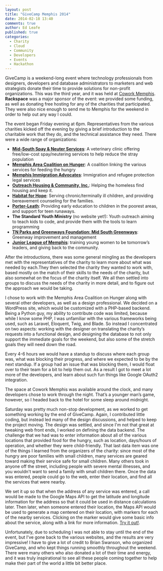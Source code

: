 ```yaml
---
layout: post
title: "GiveCamp Memphis 2014"
date: 2014-02-18 13:40
comments: true
author: Ed Leafe
published: true
categories:
  - Charity
  - Cloud
  - Community
  - Developers
  - Events
  - Hackathon
---
```



GiveCamp is a weekend-long event where technology professionals from designers, developers and database administrators to marketers and web strategists donate their time to provide solutions for non-profit organizations. This was the third year, and it was held at [Cowork Memphis](http://coworkmemphis.com/). **Rackspace** was a major sponsor of the event: we provided some funding, as well as donating free hosting for any of the charities that participated. They were also nice enough to send me to Memphis for the weekend in order to help out any way I could.

The event began Friday evening at 6pm. Representatives from the various charities kicked off the evening by giving a brief introduction to the charitable work that they do, and the technical assistance they need. There were a wide range of organizations:

   * [**Mid-South Spay & Neuter Services**](http://www.spaymemphis.org): A veterinary clinic offering free/low-cost spay/neutering services to help reduce the stray population
   * [**Memphis Area Coalition on Hunger**](http://memphishunger.org/): A coalition linking the various services for feeding the hungry
   * [**Memphis Immigration Advocates**](http://memphisimmigrationadvocates.org/): Immigration and refugee protection legal services
   * [**Outreach Housing & Community, Inc.**](http://ohcinc.org/): Helping the homeless find housing and keep it.
   * [**Habitat for Hope**](http://www.habitatforhope.org/): Serving chronic/terminally ill children, and providing bereavement counseling for the families.
   * [**Porter-Leath**](http://www.porterleath.org/): Providing early education to children in the poorest areas, and support for teen runaways.
   * **The Standard Youth Ministry** (no website yet!): Youth outreach aiming to teach kids to code, and provide them with the tools to learn programming
   * [**TN Parks and Greenways Foundation: Mid South Greenways**](http://www.midsouthgreenways.org/): Greenway improvement and management
   * [**Junior League of Memphis**](http://www.jlmemphis.org/Home): training young women to be tomorrow’s leaders, and giving back to the community.


After the introductions, there was some general mingling as the developers met with the representatives of the charity to learn more about what was needed by each.They then selected the charity they wanted to work with, based mostly on the match of their skills to the needs of the charity, but also somewhat on the focus of the charity itself. We all then settled into groups to discuss the needs of the charity in more detail, and to figure out the approach we would be taking.

I chose to work with the Memphis Area Coalition on Hunger along with several other developers, as well as a design professional. We decided on a WordPress site, which would be customized with a PHP-based backend. Being a Python guy, my ability to contribute code was limited, because while I know some PHP, I was unfamiliar with the various frameworks being used, such as Laravel, Eloquent, Twig, and Blade. So instead I concentrated on two aspects: working with the designer on translating the charity’s requests into a functional design, and designing the database to not only support the immediate goals for the weekend, but also some of the stretch goals they will need down the road.

Every 4-6 hours we would have a standup to discuss where each group was, what was blocking their progress, and where we expected to be by the next standup. If a group had an issue that was blocking them, I would float over to their team for a bit to help them out. As a result I got to meet a lot more of the developers, and learn about such fun things like Google OAuth2 integration.

The space at Cowork Memphis was available around the clock, and many developers chose to work through the night. That’s a younger man’s game, however, so I headed back to the hotel for some sleep around midnight. 

Saturday was pretty much non-stop development, as we worked to get something working by the end of GiveCamp. Again, I contributed little coding, but instead led many of the design discussions, and helped to keep the project moving. The design was settled, and since I'm not that great at tweaking web front ends, I worked on defining the data backend. The challenge that we had was to enter information about all of the various locations that provided food for the hungry, such as location, days/hours of operation, and whether they were child-friendly. That last data item was one of the things I learned from the organizers of the charity: since most of the hungry are poor families with small children, many services are geared toward making their service safe for small children. Many others took in anyone off the street, including people with severe mental illnesses, and you wouldn't want to send a family with small children there. Once the data was entered, people could go to the web, enter their location, and find all the services that were nearby.

We set it up so that when the address of any service was entered, a call would be made to the Google Maps API to get the latitude and longitude information for the address so that it could be used in distance calculations later. Then later, when someone entered their location, the Maps API would be used to generate a map centered on their location, with markers for each of the nearby services. Clicking on the marker would give some basic info about the service, along with a link for more information. [Try it out!](http://memphishunger.org/find-events-near-you/).

Unfortunately, due to scheduling I was not able to stay until the end of the event, but I've gone back to the various websites, and the results are very impressive! I have to give a lot of credit to Brian Swanson, who organized GiveCamp, and who kept things running smoothly throughout the weekend. There were many others who also donated a lot of their time and energy, and it was truly inspirational to see all these people coming together to help make their part of the world a little bit better place.
